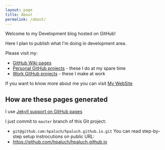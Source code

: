 ```yaml
---
layout: page
title: About
permalink: /about/
---
```


Welcome to my Development blog hosted on GitHub!

Here I plan to publish what I'm doing in development area.

Please visit my:
* [GitHub Wiki pages](https://github.com/hpaluch/hpaluch.github.io/wiki)
* [Personal GitHub projects](https://github.com/hpaluch/hpaluch) - these I do
  at my spare time
* [Work GitHub projects](https://github.com/hpaluch/hpaluch) - these I make
  at work

If you want to know more about me you can
visit [My WebSite](https://www.henryx.info)

## How are these pages generated

I use [Jekyll support on GitHub pages](https://docs.github.com/en/free-pro-team@latest/github/working-with-github-pages/setting-up-a-github-pages-site-with-jekyll)

I just commit to `master` branch of this Git project:
- `git@github.com:hpaluch/hpaluch.github.io.git` 
You can read step-by-step setup instrocutions on public URL:
- <https://github.com/hpaluch/hpaluch.github.io>

